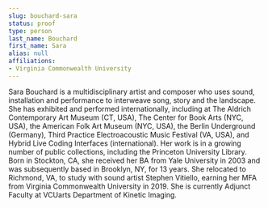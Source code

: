 ```yaml
---
slug: bouchard-sara
status: proof
type: person
last_name: Bouchard
first_name: Sara
alias: null
affiliations:
- Virginia Commonwealth University
---
```


Sara Bouchard is a multidisciplinary artist and composer who uses sound, installation and
performance to interweave song, story and the landscape. She has exhibited and performed
internationally, including at The Aldrich Contemporary Art Museum (CT, USA), The Center
for Book Arts (NYC, USA), the American Folk Art Museum (NYC, USA), the Berlin
Underground (Germany), Third Practice Electroacoustic Music Festival (VA, USA), and
Hybrid Live Coding Interfaces (international). Her work is in a growing number of public
collections, including the Princeton University Library. Born in Stockton, CA, she received
her BA from Yale University in 2003 and was subsequently based in Brooklyn, NY, for 13
years. She relocated to Richmond, VA, to study with sound artist Stephen Vitiello, earning
her MFA from Virginia Commonwealth University in 2019. She is currently Adjunct Faculty
at VCUarts Department of Kinetic Imaging.


